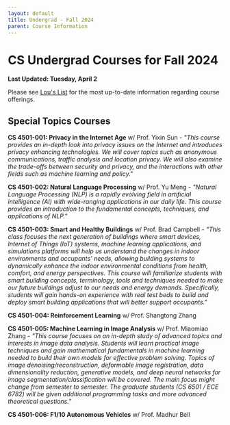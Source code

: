 ```yaml
---
layout: default
title: Undergrad - Fall 2024
parent: Course Information
---
```


# CS Undergrad Courses for Fall 2024

__Last Updated: Tuesday, April 2__

Please see [Lou's List](https://louslist.org/page.php?Semester=1242&Type=Group&Group=CompSci) for the most up-to-date information regarding course offerings.

## Special Topics Courses

__CS 4501-001: Privacy in the Internet Age__ w/ Prof. Yixin Sun - _"This course provides an in-depth look into privacy issues on the Internet and introduces privacy enhancing technologies. We will cover topics such as anonymous communications, traffic analysis and location privacy. We will also examine the trade-offs between security and privacy, and the interactions with other fields such as machine learning and policy."_

__CS 4501-002: Natural Language Processing__ w/ Prof. Yu Meng - _"Natural Language Processing (NLP) is a rapidly evolving field in artificial intelligence (AI) with wide-ranging applications in our daily life. This course provides an introduction to the fundamental concepts, techniques, and applications of NLP."_

__CS 4501-003: Smart and Healthy Buildings__ w/ Prof. Brad Campbell - _"This class focuses the next generation of buildings where smart devices, Internet of Things (IoT) systems, machine learning applications, and simulations platforms will help us understand the changes in indoor environments and occupants’ needs, allowing building systems to dynamically enhance the indoor environmental conditions from health, comfort, and energy perspectives. This course will familiarize students with smart building concepts, terminology, tools and techniques needed to make our future buildings adjust to our needs and energy demands. Specifically, students will gain hands-on experience with real test beds to build and deploy smart building applications that will better support occupants."_

__CS 4501-004: Reinforcement Learning__ w/ Prof. Shangtong Zhang

__CS 4501-005: Machine Learning in Image Analysis__ w/ Prof. Miaomiao Zhang - _"This course focuses on an in-depth study of advanced topics and interests in image data analysis. Students will learn practical image techniques and gain mathematical fundamentals in machine learning needed to build their own models for effective problem solving. Topics of image denoising/reconstruction, deformable image registration, data dimensionality reduction, generative models, and deep neural networks for image segmentation/classification will be covered. The main focus might change from semester to semester. The graduate students (CS 6501 / ECE 6782) will be given additional programming tasks and more advanced theoretical questions."_

__CS 4501-006: F1/10 Autonomous Vehicles__ w/ Prof. Madhur Bell

